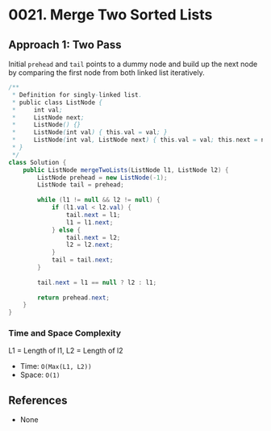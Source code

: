 # 0021. Merge Two Sorted Lists

## Approach 1: Two Pass
Initial `prehead` and `tail` points to a dummy node and build up the next node by comparing the first node from both linked list iteratively.

```Java
/**
 * Definition for singly-linked list.
 * public class ListNode {
 *     int val;
 *     ListNode next;
 *     ListNode() {}
 *     ListNode(int val) { this.val = val; }
 *     ListNode(int val, ListNode next) { this.val = val; this.next = next; }
 * }
 */
class Solution {
    public ListNode mergeTwoLists(ListNode l1, ListNode l2) {
        ListNode prehead = new ListNode(-1);
        ListNode tail = prehead;
        
        while (l1 != null && l2 != null) {
            if (l1.val < l2.val) {
                tail.next = l1;
                l1 = l1.next;
            } else {
                tail.next = l2;
                l2 = l2.next;
            }
            tail = tail.next;
        }
        
        tail.next = l1 == null ? l2 : l1;
        
        return prehead.next;
    }
}
```

### Time and Space Complexity

L1 = Length of l1, L2 = Length of l2
- Time: `O(Max(L1, L2))`
- Space: `O(1)`

## References
- None